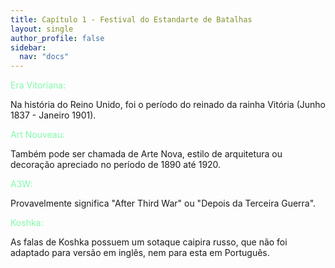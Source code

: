 ```yaml
---
title: Capítulo 1 - Festival do Estandarte de Batalhas
layout: single
author_profile: false
sidebar:
  nav: "docs"
---
```


<p style="color:#82faaa">Era Vitoriana:</p> Na história do Reino Unido, foi o período do reinado da rainha Vitória (Junho 1837 - Janeiro 1901).

<p style="color:#82faaa">Art Nouveau:</p> Também pode ser chamada de Arte Nova, estilo de arquitetura ou decoração apreciado no período de 1890 até 1920.

<p style="color:#82faaa">A3W:</p> Provavelmente significa "After Third War" ou "Depois da Terceira Guerra".

<p style="color:#82faaa">Koshka:</p> As falas de Koshka possuem um sotaque caipira russo, que não foi adaptado para versão em inglês, nem para esta em Português.
